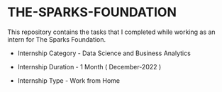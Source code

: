 # THE-SPARKS-FOUNDATION
This repository contains the tasks that I completed while working as an intern for The Sparks Foundation.

   *  Internship Category - Data Science and Business Analytics
  
  *  Internship Duration - 1 Month ( December-2022 )
  
   * Internship Type - Work from Home

